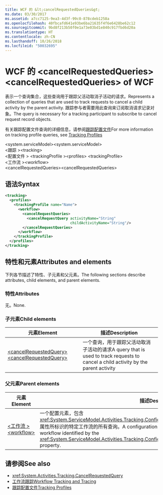 ```yaml
---
title: WCF 的 &lt;cancelRequestedQueries&gt;
ms.date: 03/30/2017
ms.assetid: a7cc7125-9ea3-4d3f-99c0-878cdeb1258a
ms.openlocfilehash: 40fbcafd641e93be6ba21635f4f6e6428be62c12
ms.sourcegitcommit: 9bd8f213b50f0e1a73e03bd1e840c917fbd6d20a
ms.translationtype: HT
ms.contentlocale: zh-CN
ms.lasthandoff: 10/26/2018
ms.locfileid: "50032695"
---
```

# <a name="ltcancelrequestedqueriesgt-of-wcf"></a><span data-ttu-id="6a2ff-102">WCF 的 &lt;cancelRequestedQueries&gt;</span><span class="sxs-lookup"><span data-stu-id="6a2ff-102">&lt;cancelRequestedQueries&gt; of WCF</span></span>
<span data-ttu-id="6a2ff-103">表示一个查询集合，这些查询用于跟踪父活动取消子活动的请求。</span><span class="sxs-lookup"><span data-stu-id="6a2ff-103">Represents a collection of queries that are used to track requests to cancel a child activity by the parent activity.</span></span> <span data-ttu-id="6a2ff-104">跟踪参与者需要用此查询来订阅取消请求记录对象。</span><span class="sxs-lookup"><span data-stu-id="6a2ff-104">The query is necessary for a tracking participant to subscribe to cancel request record objects.</span></span>  
  
<span data-ttu-id="6a2ff-105">有关跟踪配置文件查询的详细信息，请参阅[跟踪配置文件](../../../../../docs/framework/windows-workflow-foundation/tracking-profiles.md)</span><span class="sxs-lookup"><span data-stu-id="6a2ff-105">For more information on tracking profile queries, see [Tracking Profiles](../../../../../docs/framework/windows-workflow-foundation/tracking-profiles.md)</span></span>  
  
<span data-ttu-id="6a2ff-106">\<system.serviceModel></span><span class="sxs-lookup"><span data-stu-id="6a2ff-106">\<system.serviceModel></span></span>  
<span data-ttu-id="6a2ff-107">\<跟踪 ></span><span class="sxs-lookup"><span data-stu-id="6a2ff-107">\<tracking></span></span>  
<span data-ttu-id="6a2ff-108">\<配置文件 > \<trackingProfile ></span><span class="sxs-lookup"><span data-stu-id="6a2ff-108">\<profiles> \<trackingProfile></span></span>  
<span data-ttu-id="6a2ff-109">\<工作流 ></span><span class="sxs-lookup"><span data-stu-id="6a2ff-109">\<workflow></span></span>  
<span data-ttu-id="6a2ff-110">\<cancelRequestedQueries></span><span class="sxs-lookup"><span data-stu-id="6a2ff-110">\<cancelRequestedQueries></span></span>  
  
## <a name="syntax"></a><span data-ttu-id="6a2ff-111">语法</span><span class="sxs-lookup"><span data-stu-id="6a2ff-111">Syntax</span></span>  
  
```xml
<tracking>
  <profiles>
    <trackingProfile name="Name">
      <workflow>
        <cancelRequestQueries>
          <cancelRequestQuery activityName="String"
                              childActivityName="String"/>
        </cancelRequestQueries>
      </workflow>
    </trackingProfile>
  </profiles>
</tracking>  
```

## <a name="attributes-and-elements"></a><span data-ttu-id="6a2ff-112">特性和元素</span><span class="sxs-lookup"><span data-stu-id="6a2ff-112">Attributes and elements</span></span>  

<span data-ttu-id="6a2ff-113">下列各节描述了特性、子元素和父元素。</span><span class="sxs-lookup"><span data-stu-id="6a2ff-113">The following sections describe attributes, child elements, and parent elements.</span></span>  
  
### <a name="attributes"></a><span data-ttu-id="6a2ff-114">特性</span><span class="sxs-lookup"><span data-stu-id="6a2ff-114">Attributes</span></span>

<span data-ttu-id="6a2ff-115">无。</span><span class="sxs-lookup"><span data-stu-id="6a2ff-115">None.</span></span>
  
### <a name="child-elements"></a><span data-ttu-id="6a2ff-116">子元素</span><span class="sxs-lookup"><span data-stu-id="6a2ff-116">Child elements</span></span>
  
|<span data-ttu-id="6a2ff-117">元素</span><span class="sxs-lookup"><span data-stu-id="6a2ff-117">Element</span></span>|<span data-ttu-id="6a2ff-118">描述</span><span class="sxs-lookup"><span data-stu-id="6a2ff-118">Description</span></span>|  
|-------------|-----------------|  
|[<span data-ttu-id="6a2ff-119">\<cancelRequestedQuery></span><span class="sxs-lookup"><span data-stu-id="6a2ff-119">\<cancelRequestedQuery></span></span>](cancelrequestedquery-of-wcf.md)|<span data-ttu-id="6a2ff-120">一个查询，用于跟踪父活动取消子活动的请求</span><span class="sxs-lookup"><span data-stu-id="6a2ff-120">A query that is used to track requests to cancel a child activity by the parent activity</span></span>|  
  
### <a name="parent-elements"></a><span data-ttu-id="6a2ff-121">父元素</span><span class="sxs-lookup"><span data-stu-id="6a2ff-121">Parent elements</span></span>  
  
|<span data-ttu-id="6a2ff-122">元素</span><span class="sxs-lookup"><span data-stu-id="6a2ff-122">Element</span></span>|<span data-ttu-id="6a2ff-123">描述</span><span class="sxs-lookup"><span data-stu-id="6a2ff-123">Description</span></span>|  
|-------------|-----------------|  
|[<span data-ttu-id="6a2ff-124">\<工作流 ></span><span class="sxs-lookup"><span data-stu-id="6a2ff-124">\<workflow></span></span>](../../../../../docs/framework/configure-apps/file-schema/windows-workflow-foundation/workflow.md)|<span data-ttu-id="6a2ff-125">一个配置元素，包含 <xref:System.ServiceModel.Activities.Tracking.Configuration.ProfileWorkflowElement.ActivityDefinitionId> 属性所标识的特定工作流的所有查询。</span><span class="sxs-lookup"><span data-stu-id="6a2ff-125">A configuration element that contains all queries for a specific workflow identified by the <xref:System.ServiceModel.Activities.Tracking.Configuration.ProfileWorkflowElement.ActivityDefinitionId> property.</span></span>|  
  
## <a name="see-also"></a><span data-ttu-id="6a2ff-126">请参阅</span><span class="sxs-lookup"><span data-stu-id="6a2ff-126">See also</span></span>

- <xref:System.Activities.Tracking.CancelRequestedQuery>
- [<span data-ttu-id="6a2ff-127">工作流跟踪</span><span class="sxs-lookup"><span data-stu-id="6a2ff-127">Workflow Tracking and Tracing</span></span>](../../../../../docs/framework/windows-workflow-foundation/workflow-tracking-and-tracing.md)
- [<span data-ttu-id="6a2ff-128">跟踪配置文件</span><span class="sxs-lookup"><span data-stu-id="6a2ff-128">Tracking Profiles</span></span>](../../../../../docs/framework/windows-workflow-foundation/tracking-profiles.md)
